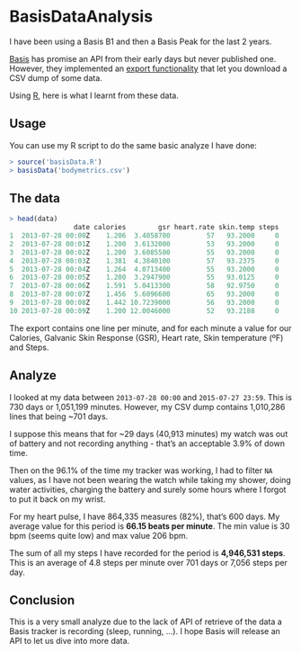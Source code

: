 # BasisDataAnalysis

I have been using a Basis B1 and then a Basis Peak for the last 2 years.

[Basis](http://www.mybasis.com/) has promise an API from their early days but never published one. However, they implemented an [export functionality](https://support.mybasis.com/hc/en-us/articles/204142550-Exporting-Your-Data) that let you download a CSV dump of some data.

Using [R](https://www.r-project.org/), here is what I learnt from these data.

## Usage

You can use my R script to do the same basic analyze I have done:
```R
> source('basisData.R')
> basisData('bodymetrics.csv')
```

## The data

```R
> head(data)
                date calories        gsr heart.rate skin.temp steps
1  2013-07-28 00:00Z    1.206  3.4058700         57   93.2000     0
2  2013-07-28 00:01Z    1.200  3.6132000         53   93.2000     0
3  2013-07-28 00:02Z    1.200  3.6085500         55   93.2000     0
4  2013-07-28 00:03Z    1.381  4.3840100         57   93.2375     0
5  2013-07-28 00:04Z    1.264  4.0713400         55   93.2000     0
6  2013-07-28 00:05Z    1.200  3.2947900         55   93.0125     0
7  2013-07-28 00:06Z    1.591  5.0413300         58   92.9750     0
8  2013-07-28 00:07Z    1.456  5.6096600         65   93.2000     0
9  2013-07-28 00:08Z    1.442 10.7239000         56   93.2000     0
10 2013-07-28 00:09Z    1.200 12.0046000         52   93.2188     0
```
The export contains one line per minute, and for each minute a value for our Calories, Galvanic Skin Response (GSR), Heart rate, Skin temperature (ºF) and Steps.

## Analyze

I looked at my data between `2013-07-28 00:00` and `2015-07-27 23:59`. This is 730 days or 1,051,199 minutes.
However, my CSV dump contains 1,010,286 lines that being ~701 days.

I suppose this means that for ~29 days (40,913 minutes) my watch was out of battery and not recording anything - that’s an acceptable 3.9% of down time.

Then on the 96.1% of the time my tracker was working, I had to filter `NA` values, as I have not been wearing the watch while taking my shower, doing water activities, charging the battery and surely some hours where I forgot to put it back on my wrist.

For my heart pulse, I have 864,335 measures (82%), that’s 600 days.
My average value for this period is __66.15 beats per minute__. The min value is 30 bpm (seems quite low) and max value 206 bpm.

The sum of all my steps I have recorded for the period is __4,946,531 steps__. This is an average of 4.8 steps per minute over 701 days or 7,056 steps per day.

## Conclusion

This is a very small analyze due to the lack of API of retrieve of the data a Basis tracker is recording (sleep, running, ...).
I hope Basis will release an API to let us dive into more data.
